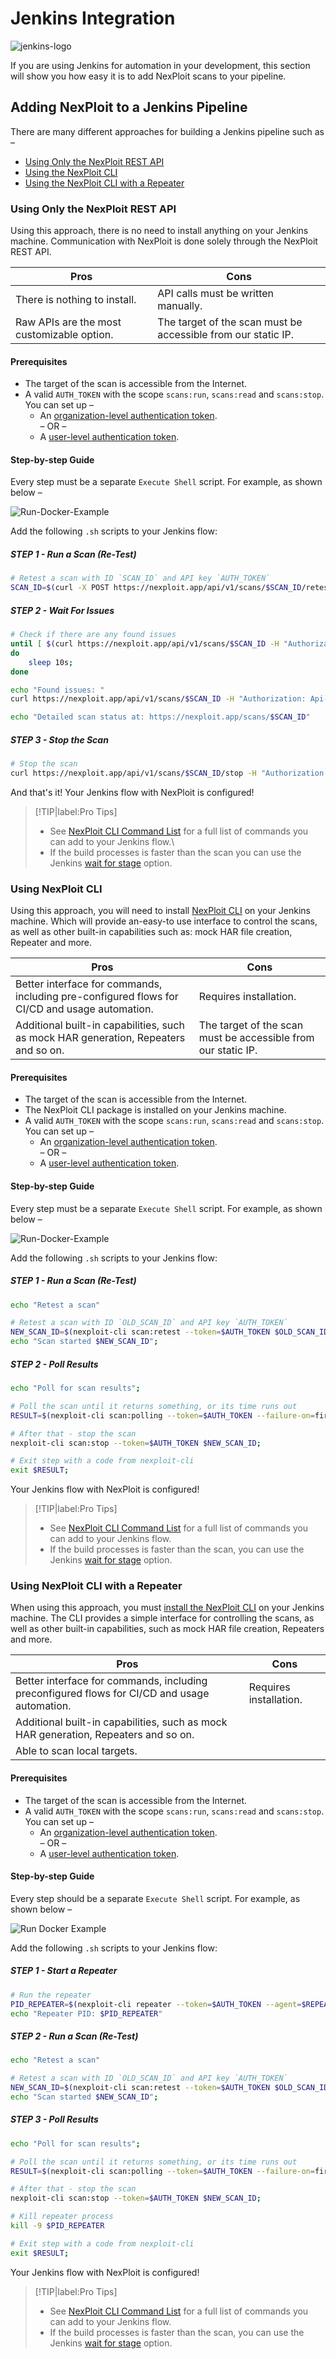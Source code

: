 # Jenkins Integration

![jenkins-logo](/media/jenkins/jenkins-logo.png ':size=15%')

If you are using Jenkins for automation in your development, this section will show you how easy it is to add NexPloit scans to your pipeline.

## Adding NexPloit to a Jenkins Pipeline

There are many different approaches for building a Jenkins pipeline such as –
- [Using Only the NexPloit REST API](#using-only-the-nexploit-rest-api)
- [Using the NexPloit CLI](#using-the-nexploit-cli)
- [Using the NexPloit CLI with a Repeater](#using-the-nexploit-cli-with-a-repeater)

### Using Only the NexPloit REST API
Using this approach, there is no need to install anything on your Jenkins machine. Communication with NexPloit is done solely through the NexPloit REST API.

| **Pros**                                   | **Cons**                                                      |
|--------------------------------------------|---------------------------------------------------------------|
| There is nothing to install.               | API calls must be written manually.                           |
| Raw APIs are the most customizable option. | The target of the scan must be accessible from our static IP. |


#### Prerequisites
* The target of the scan is accessible from the Internet.
* A valid `AUTH_TOKEN` with the scope `scans:run`, `scans:read` and `scans:stop`. You can set up –
  * An [organization-level authentication token](guide/np-web-ui/advanced-set-up/managing-org#Managing-Organization-APICLI-Authentication-Tokens).\
  – OR – 
  * A [user-level authentication token](guide/np-web-ui/advanced-set-up/managing-personal-account#Managing-Your-Personal-API-Keys-Authentication-Tokens).


#### Step-by-step Guide
Every step must be a separate `Execute Shell` script. For example, as shown below –

![Run-Docker-Example](/media/jenkins/pipeline-example-step-1.png ':size=30%')

Add the following `.sh` scripts to your Jenkins flow:

<!-- tabs:start -->

##### **STEP 1 - Run a Scan (Re-Test)**

```bash
# Retest a scan with ID `SCAN_ID` and API key `AUTH_TOKEN`
SCAN_ID=$(curl -X POST https://nexploit.app/api/v1/scans/$SCAN_ID/retest -H "Authorization: Api-Key $AUTH_TOKEN" | jq -r '.id')
```

##### **STEP 2 - Wait For Issues**

```bash
# Check if there are any found issues
until [ $(curl https://nexploit.app/api/v1/scans/$SCAN_ID -H "Authorization: Api-Key $AUTH_TOKEN" | jq '.issuesBySeverity | length') -gt 0 ]
do
    sleep 10s;
done

echo "Found issues: "
curl https://nexploit.app/api/v1/scans/$SCAN_ID -H "Authorization: Api-Key $AUTH_TOKEN" | jq '.issuesBySeverity'

echo "Detailed scan status at: https://nexploit.app/scans/$SCAN_ID"
```

##### **STEP 3 - Stop the Scan**

```bash
# Stop the scan
curl https://nexploit.app/api/v1/scans/$SCAN_ID/stop -H "Authorization: Api-Key $AUTH_TOKEN"
```

<!-- tabs:end -->

And that's it! Your Jenkins flow with NexPloit is configured!

> [!TIP|label:Pro Tips]
> - See [NexPloit CLI Command List](/nexploit-cli/commands.md) for a full list of commands you can add to your Jenkins flow.\
> - If the build processes is faster than the scan you can use the Jenkins [wait for stage](http://cpitman.github.io/jenkins/cicd/2017/03/16/waiting-for-remote-systems-in-a-jenkins-pipeline.html#.XyA6Dp4zbLY) option.

### Using NexPloit CLI
Using this approach, you will need to install [NexPloit CLI](/nexploit-cli/overview.md) on your Jenkins machine. Which will provide an-easy-to use interface to control the scans, as well as other built-in capabilities such as: mock HAR file creation, Repeater and more.

| **Pros**                                                                                      | **Cons**                                                      |
|-----------------------------------------------------------------------------------------------|---------------------------------------------------------------|
| Better interface for commands, including pre-configured flows for CI/CD and usage automation. | Requires installation.                                        |
| Additional built-in capabilities, such as mock HAR generation, Repeaters and so on.           | The target of the scan must be accessible from our static IP. |

#### Prerequisites
* The target of the scan is accessible from the Internet.
* The NexPloit CLI package is installed on your Jenkins machine.
* A valid `AUTH_TOKEN` with the scope `scans:run`, `scans:read` and `scans:stop`. You can set up –
  * An [organization-level authentication token](guide/np-web-ui/advanced-set-up/managing-org#Managing-Organization-APICLI-Authentication-Tokens).\
  – OR – 
  * A [user-level authentication token](guide/np-web-ui/advanced-set-up/managing-personal-account#Managing-Your-Personal-API-Keys-Authentication-Tokens).

#### Step-by-step Guide
Every step must be a separate `Execute Shell` script. For example, as shown below –

![Run-Docker-Example](/media/jenkins/pipeline-example-step-1.png ':size=30%')

Add the following `.sh` scripts to your Jenkins flow:

<!-- tabs:start -->

##### **STEP 1 - Run a Scan (Re-Test)**

```bash
echo "Retest a scan"

# Retest a scan with ID `OLD_SCAN_ID` and API key `AUTH_TOKEN`
NEW_SCAN_ID=$(nexploit-cli scan:retest --token=$AUTH_TOKEN $OLD_SCAN_ID;
echo "Scan started $NEW_SCAN_ID";
```

##### **STEP 2 - Poll Results**

```bash
echo "Poll for scan results";

# Poll the scan until it returns something, or its time runs out
RESULT=$(nexploit-cli scan:polling --token=$AUTH_TOKEN --failure-on=first-issue --interval=10000 $NEW_SCAN_ID);

# After that - stop the scan
nexploit-cli scan:stop --token=$AUTH_TOKEN $NEW_SCAN_ID;

# Exit step with a code from nexploit-cli
exit $RESULT;
```

<!-- tabs:end -->

Your Jenkins flow with NexPloit is configured!

> [!TIP|label:Pro Tips]
> - See [NexPloit CLI Command List](guide/np-cli/command-list.md) for a full list of commands you can add to your Jenkins flow.
> - If the build processes is faster than the scan, you can use the Jenkins [wait for stage](http://cpitman.github.io/jenkins/cicd/2017/03/16/waiting-for-remote-systems-in-a-jenkins-pipeline.html#.XyA6Dp4zbLY) option.

### Using NexPloit CLI with a Repeater

When using this approach, you must [install the NexPloit CLI](guide/np-cli/installation.md) on your Jenkins machine. The CLI provides a simple interface for controlling the scans, as well as other built-in capabilities, such as mock HAR file creation, Repeaters and more.

| **Pros**                                                                                     | **Cons**               |
|----------------------------------------------------------------------------------------------|------------------------|
| Better interface for commands, including preconfigured flows for CI/CD and usage automation. | Requires installation. |
| Additional built-in capabilities, such as mock HAR generation, Repeaters and so on.          |                        |
| Able to scan local targets.                                                                  |                        |

#### Prerequisites
* The target of the scan is accessible from the Internet.
* A valid `AUTH_TOKEN` with the scope `scans:run`, `scans:read` and `scans:stop`. You can set up –
  * An [organization-level authentication token](guide/np-web-ui/advanced-set-up/managing-org#Managing-Organization-APICLI-Authentication-Tokens).\
  – OR – 
  * A [user-level authentication token](guide/np-web-ui/advanced-set-up/managing-personal-account#Managing-Your-Personal-API-Keys-Authentication-Tokens).

#### Step-by-step Guide
Every step should be a separate `Execute Shell` script. For example, as shown below –

![Run Docker Example](/media/jenkins/pipeline-example-step-1.png ':size=30%')

Add the following `.sh` scripts to your Jenkins flow:

<!-- tabs:start -->

##### **STEP 1 - Start a Repeater**

```bash
# Run the repeater
PID_REPEATER=$(nexploit-cli repeater --token=$AUTH_TOKEN --agent=$REPEATER_ID &> /dev/null & echo $!)
echo "Repeater PID: $PID_REPEATER"
```

##### **STEP 2 - Run a Scan (Re-Test)**

```bash
echo "Retest a scan"

# Retest a scan with ID `OLD_SCAN_ID` and API key `AUTH_TOKEN`
NEW_SCAN_ID=$(nexploit-cli scan:retest --token=$AUTH_TOKEN $OLD_SCAN_ID;
echo "Scan started $NEW_SCAN_ID";
```

##### **STEP 3 - Poll Results**

```bash
echo "Poll for scan results";

# Poll the scan until it returns something, or its time runs out
RESULT=$(nexploit-cli scan:polling --token=$AUTH_TOKEN --failure-on=first-issue --interval=10000 $NEW_SCAN_ID);

# After that - stop the scan
nexploit-cli scan:stop --token=$AUTH_TOKEN $NEW_SCAN_ID;

# Kill repeater process
kill -9 $PID_REPEATER

# Exit step with a code from nexploit-cli
exit $RESULT;
```
<!-- tabs:end -->

Your Jenkins flow with NexPloit is configured!

> [!TIP|label:Pro Tips]
> - See [NexPloit CLI Command List](guide/np-cli/command-list.md) for a full list of commands you can add to your Jenkins flow.
> - If the build processes is faster than the scan, you can use the Jenkins [wait for stage](http://cpitman.github.io/jenkins/cicd/2017/03/16/waiting-for-remote-systems-in-a-jenkins-pipeline.html#.XyA6Dp4zbLY) option.